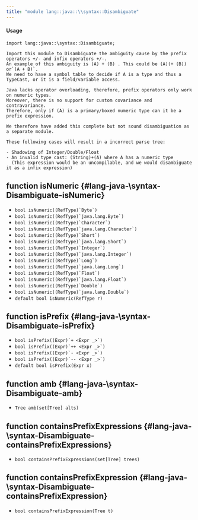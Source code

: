 ```yaml
---
title: "module lang::java::\\syntax::Disambiguate"
---
```


#### Usage

`import lang::java::\syntax::Disambiguate;`


    Import this module to Disambiguate the ambiguity cause by the prefix operators +/- and infix operators +/-.
    An example of this ambiguity is (A) + (B) . This could be (A)(+ (B)) or`(A + B)`.
    We need to have a symbol table to decide if A is a type and thus a TypeCast, or it is a field/variable access.
    
    Java lacks operator overloading, therefore, prefix operators only work on numeric types.
    Moreover, there is no support for custom covariance and contravariance.
    Therefore, only if (A) is a primary/boxed numeric type can it be a prefix expression.
    
    We therefore have added this complete but not sound disambiguation as a separate module.
    
    These following cases will result in a incorrect parse tree:
    
    - Shadowing of Integer/Double/Float
    - An invalid type cast: (String)+(A) where A has a numeric type
      (This expression would be an uncompilable, and we would disambiguate it as a infix expression) 


## function isNumeric {#lang-java-\syntax-Disambiguate-isNumeric}

* ``bool isNumeric((RefType)`Byte`)``
* ``bool isNumeric((RefType)`java.lang.Byte`)``
* ``bool isNumeric((RefType)`Character`)``
* ``bool isNumeric((RefType)`java.lang.Character`)``
* ``bool isNumeric((RefType)`Short`)``
* ``bool isNumeric((RefType)`java.lang.Short`)``
* ``bool isNumeric((RefType)`Integer`)``
* ``bool isNumeric((RefType)`java.lang.Integer`)``
* ``bool isNumeric((RefType)`Long`)``
* ``bool isNumeric((RefType)`java.lang.Long`)``
* ``bool isNumeric((RefType)`Float`)``
* ``bool isNumeric((RefType)`java.lang.Float`)``
* ``bool isNumeric((RefType)`Double`)``
* ``bool isNumeric((RefType)`java.lang.Double`)``
* ``default bool isNumeric(RefType r)``

## function isPrefix {#lang-java-\syntax-Disambiguate-isPrefix}

* ``bool isPrefix((Expr)`+ <Expr _>`)``
* ``bool isPrefix((Expr)`++ <Expr _>`)``
* ``bool isPrefix((Expr)`- <Expr _>`)``
* ``bool isPrefix((Expr)`-- <Expr _>`)``
* ``default bool isPrefix(Expr x)``

## function amb {#lang-java-\syntax-Disambiguate-amb}

* ``Tree amb(set[Tree] alts)``

## function containsPrefixExpressions {#lang-java-\syntax-Disambiguate-containsPrefixExpressions}

* ``bool containsPrefixExpressions(set[Tree] trees)``

## function containsPrefixExpression {#lang-java-\syntax-Disambiguate-containsPrefixExpression}

* ``bool containsPrefixExpression(Tree t)``

